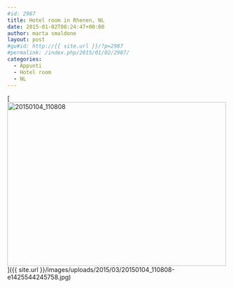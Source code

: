 ```yaml
---
#id: 2987
title: Hotel room in Rhenen, NL
date: 2015-01-02T08:24:47+00:00
author: marta smaldone
layout: post
#gu#id: http://{{ site.url }}/?p=2987
#permalink: /index.php/2015/01/02/2987/
categories:
  - Appunti
  - Hotel room
  - NL
---
```

[<img class="aligncenter wp-image-2989 size-full" src="{{ site.url }}/images/uploads/2015/03/20150104_110808-e1425544245758.jpg" alt="20150104_110808" width="500" height="375" srcset="{{ site.url }}/images/uploads/2015/03/20150104_110808-e1425544245758.jpg 500w, {{ site.url }}/images/uploads/2015/03/20150104_110808-e1425544245758-300x225.jpg 300w" sizes="(max-width: 500px) 100vw, 500px" />]({{ site.url }}/images/uploads/2015/03/20150104_110808-e1425544245758.jpg)